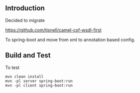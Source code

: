 Introduction
------------

Decided to migrate 

https://github.com/tjsnell/camel-cxf-wsdl-first

To spring-boot and move from xml to annotation based config.

Build and Test
--------------

To test

    mvn clean install
    mvn -pl server spring-boot:run
    mvn -pl client spring-boot:run
